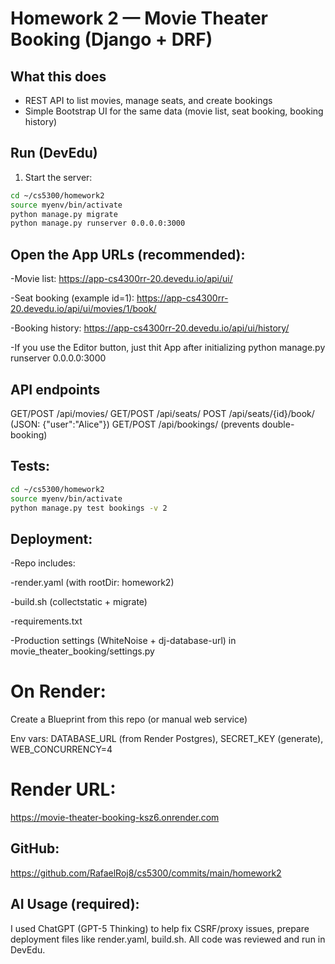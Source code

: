 # Homework 2 — Movie Theater Booking (Django + DRF)
## What this does
- REST API to list movies, manage seats, and create bookings
- Simple Bootstrap UI for the same data (movie list, seat booking, booking history)

## Run (DevEdu)
1) Start the server:

```bash
cd ~/cs5300/homework2
source myenv/bin/activate
python manage.py migrate
python manage.py runserver 0.0.0.0:3000
```

## Open the App URLs (recommended):
-Movie list: https://app-cs4300rr-20.devedu.io/api/ui/

-Seat booking (example id=1): https://app-cs4300rr-20.devedu.io/api/ui/movies/1/book/

-Booking history: https://app-cs4300rr-20.devedu.io/api/ui/history/

-If you use the Editor button, just thit App after initializing python manage.py runserver 0.0.0.0:3000

## API endpoints
GET/POST /api/movies/
GET/POST /api/seats/
POST /api/seats/{id}/book/ (JSON: {"user":"Alice"})
GET/POST /api/bookings/ (prevents double-booking)

## Tests:
```bash
cd ~/cs5300/homework2
source myenv/bin/activate
python manage.py test bookings -v 2
```

## Deployment:
-Repo includes:

-render.yaml (with rootDir: homework2)

-build.sh (collectstatic + migrate)

-requirements.txt

-Production settings (WhiteNoise + dj-database-url) in movie_theater_booking/settings.py

# On Render:

Create a Blueprint from this repo (or manual web service)

Env vars: DATABASE_URL (from Render Postgres), SECRET_KEY (generate), WEB_CONCURRENCY=4

# Render URL:
https://movie-theater-booking-ksz6.onrender.com 

## GitHub:
https://github.com/RafaelRoj8/cs5300/commits/main/homework2


## AI Usage (required):
I used ChatGPT (GPT-5 Thinking) to help fix CSRF/proxy issues, prepare deployment files like render.yaml, build.sh. All code was reviewed and run in DevEdu.


